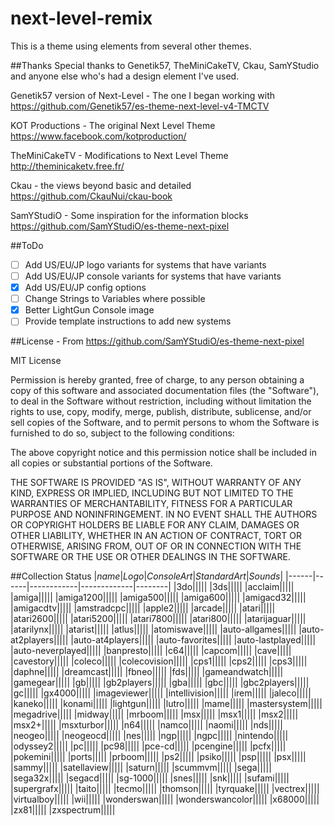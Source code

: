 # next-level-remix
This is a theme using elements from several other themes.

##Thanks
Special thanks to Genetik57, TheMiniCakeTV, Ckau, SamYStudio and anyone else who's had a design element I've used.  

Genetik57 version of Next-Level - The one I began working with
https://github.com/Genetik57/es-theme-next-level-v4-TMCTV

KOT Productions - The original Next Level Theme
https://www.facebook.com/kotproduction/

TheMiniCakeTV - Modifications to Next Level Theme
http://theminicaketv.free.fr/

Ckau - the views beyond basic and detailed
https://github.com/CkauNui/ckau-book

SamYStudiO - Some inspiration for the information blocks
https://github.com/SamYStudiO/es-theme-next-pixel

##ToDo
- [ ] Add US/EU/JP logo variants for systems that have variants
- [ ] Add US/EU/JP console variants for systems that have variants
- [x] Add US/EU/JP config options
- [ ] Change Strings to Variables where possible
- [x] Better LightGun Console image
- [ ] Provide template instructions to add new systems

##License - From https://github.com/SamYStudiO/es-theme-next-pixel

MIT License

Permission is hereby granted, free of charge, to any person obtaining a copy of this software and associated documentation files (the "Software"), to deal in the Software without restriction, including without limitation the rights to use, copy, modify, merge, publish, distribute, sublicense, and/or sell copies of the Software, and to permit persons to whom the Software is furnished to do so, subject to the following conditions:

The above copyright notice and this permission notice shall be included in all copies or substantial portions of the Software.

THE SOFTWARE IS PROVIDED "AS IS", WITHOUT WARRANTY OF ANY KIND, EXPRESS OR IMPLIED, INCLUDING BUT NOT LIMITED TO THE WARRANTIES OF MERCHANTABILITY, FITNESS FOR A PARTICULAR PURPOSE AND NONINFRINGEMENT. IN NO EVENT SHALL THE AUTHORS OR COPYRIGHT HOLDERS BE LIABLE FOR ANY CLAIM, DAMAGES OR OTHER LIABILITY, WHETHER IN AN ACTION OF CONTRACT, TORT OR OTHERWISE, ARISING FROM, OUT OF OR IN CONNECTION WITH THE SOFTWARE OR THE USE OR OTHER DEALINGS IN THE SOFTWARE.


##Collection Status
|*name*|*Logo*|*ConsoleArt*|*StandardArt*|*Sounds*|
|------|------|------------|-------------|--------|
|3do|||||
|3ds|||||
|acclaim|||||
|amiga|||||
|amiga1200|||||
|amiga500|||||
|amiga600|||||
|amigacd32|||||
|amigacdtv|||||
|amstradcpc|||||
|apple2|||||
|arcade|||||
|atari|||||
|atari2600|||||
|atari5200|||||
|atari7800|||||
|atari800|||||
|atarijaguar|||||
|atarilynx|||||
|atarist|||||
|atlus|||||
|atomiswave|||||
|auto-allgames|||||
|auto-at2players|||||
|auto-at4players|||||
|auto-favorites|||||
|auto-lastplayed|||||
|auto-neverplayed|||||
|banpresto|||||
|c64|||||
|capcom|||||
|cave|||||
|cavestory|||||
|coleco|||||
|colecovision|||||
|cps1|||||
|cps2|||||
|cps3|||||
|daphne|||||
|dreamcast|||||
|fbneo|||||
|fds|||||
|gameandwatch|||||
|gamegear|||||
|gb|||||
|gb2players|||||
|gba|||||
|gbc|||||
|gbc2players|||||
|gc|||||
|gx4000|||||
|imageviewer|||||
|intellivision|||||
|irem|||||
|jaleco|||||
|kaneko|||||
|konami|||||
|lightgun|||||
|lutro|||||
|mame|||||
|mastersystem|||||
|megadrive|||||
|midway|||||
|mrboom|||||
|msx|||||
|msx1|||||
|msx2|||||
|msx2+|||||
|msxturbor|||||
|n64|||||
|namco|||||
|naomi|||||
|nds|||||
|neogeo|||||
|neogeocd|||||
|nes|||||
|ngp|||||
|ngpc|||||
|nintendo|||||
|odyssey2|||||
|pc|||||
|pc98|||||
|pce-cd|||||
|pcengine|||||
|pcfx|||||
|pokemini|||||
|ports|||||
|prboom|||||
|ps2|||||
|psiko|||||
|psp|||||
|psx|||||
|sammy|||||
|satellaview|||||
|saturn|||||
|scummvm|||||
|sega|||||
|sega32x|||||
|segacd|||||
|sg-1000|||||
|snes|||||
|snk|||||
|sufami|||||
|supergrafx|||||
|taito|||||
|tecmo|||||
|thomson|||||
|tyrquake|||||
|vectrex|||||
|virtualboy|||||
|wii|||||
|wonderswan|||||
|wonderswancolor|||||
|x68000|||||
|zx81|||||
|zxspectrum|||||

